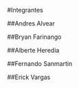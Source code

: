 
#Integrantes 

##Andres Alvear

##Bryan Farinango

##Alberte Heredia

##Fernando Sanmartin

##Erick Vargas

